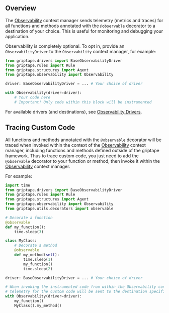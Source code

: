 ## Overview

The [Observability](../../reference/griptape/observability/observability.md) context manager sends telemetry (metrics and traces) for all functions and methods annotated with the `@observable` decorator to a destination of your choice. This is useful for monitoring and debugging your application.

Observability is completely optional. To opt in, provide an `ObservabilityDriver` to the `Observability` context manager, for example:

```python title="PYTEST_IGNORE"
from griptape.drivers import BaseObservabilityDriver
from griptape.rules import Rule
from griptape.structures import Agent
from griptape.observability import Observability

driver: BaseObservabilityDriver = ... # Your choice of driver

with Observability(driver=driver):
    # Your code here
    # Important! Only code within this block will be instrumented
```

For available drivers (and destinations), see [Observability Drivers](../drivers/observability-drivers.md).

## Tracing Custom Code

All functions and methods annotated with the `@observable` decorator will be traced when invoked within the context of the [Observability](../../reference/griptape/observability/observability.md) context manager, including functions and methods defined outside of the griptape framework. Thus to trace custom code, you just need to add the `@observable` decorator to your function or method, then invoke it within the [Observability](../../reference/griptape/observability/observability.md) context manager.

For example:

```python title="PYTEST_IGNORE"
import time
from griptape.drivers import BaseObservabilityDriver
from griptape.rules import Rule
from griptape.structures import Agent
from griptape.observability import Observability
from griptape.utils.decorators import observable

# Decorate a function
@observable
def my_function():
    time.sleep(3)

class MyClass:
    # Decorate a method
    @observable
    def my_method(self):
        time.sleep(1)
        my_function()
        time.sleep(2)

driver: BaseObservabilityDriver = ... # Your choice of driver

# When invoking the instrumented code from within the Observability context manager, the
# telemetry for the custom code will be sent to the destination specified by the driver.
with Observability(driver=driver):
    my_function()
    MyClass().my_method()
```